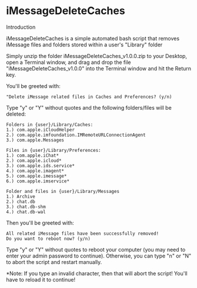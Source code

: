 # iMessageDeleteCaches
Introduction

iMessageDeleteCaches is a simple automated bash script that removes iMessage files and folders stored within a user's "Library" folder 

Simply unzip the folder iMessageDeleteCaches_v1.0.0.zip to your Desktop, open a Terminal window, and drag and drop the file "iMessageDeleteCaches_v1.0.0" into the Terminal window and hit the Return key.

You'll be greeted with:
```
"Delete iMessage related files in Caches and Preferences? (y/n)
```
Type "y" or "Y" without quotes and the following folders/files will be deleted:
```
Folders in {user}/Library/Caches:
1.) com.apple.iCloudHelper 
2.) com.apple.imfoundation.IMRemoteURLConnectionAgent 
3.) com.apple.Messages

Files in {user}/Library/Preferences:
1.) com.apple.iChat* 
2.) com.apple.icloud* 
3.) com.apple.ids.service* 
4.) com.apple.imagent* 
5.) com.apple.imessage* 
6.) com.apple.imservice*

Folder and files in {user}/Library/Messages
1.) Archive
2.) chat.db
3.) chat.db-shm
4.) chat.db-wal
```

Then you'll be greeted with:
```
All related iMessage files have been successfully removed!
Do you want to reboot now? (y/n)
```
Type "y" or "Y" without quotes to reboot your computer (you may need to enter your admin password to continue).
Otherwise, you can type "n" or "N" to abort the script and restart manually.


*Note: If you type an invalid character, then that will abort the script! You'll have to reload it to continue!

